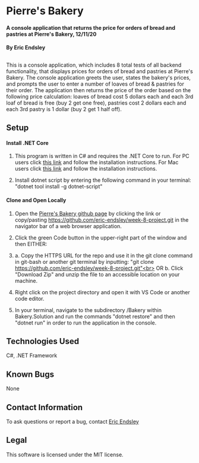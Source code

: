 # Pierre's Bakery

#### A console application that returns the price for orders of bread and pastries at Pierre's Bakery, 12/11/20

#### By Eric Endsley

##

This is a console application, which includes 8 total tests of all backend functionality, that displays prices for orders of bread and pastries at Pierre's Bakery. The console application greets the user, states the bakery's prices, and prompts the user to enter a number of loaves of bread & pastries for their order. The application then returns the price of the order based on the following price calculation: loaves of bread cost 5 dollars each and each 3rd loaf of bread is free (buy 2 get one free), pastries cost 2 dollars each and each 3rd pastry is 1 dollar (buy 2 get 1 half off).

## Setup

#### Install .NET Core

1. This program is written in C# and requires the .NET Core to run. For PC users click [this link](https://dotnet.microsoft.com/download/dotnet-core/thank-you/sdk-2.2.203-windows-x64-installer) and follow the installation instructions. For Mac users click [this link](https://dotnet.microsoft.com/download/dotnet-core/thank-you/sdk-2.2.106-macos-x64-installer) and follow the installation instructions.

2. Install dotnet script by entering the following command in your terminal: "dotnet tool install -g dotnet-script"

#### Clone and Open Locally

1.  Open the [Pierre's Bakery github page](https://github.com/eric-endsley/week-8-project.git) by clicking the link or copy/pasting https://github.com/eric-endsley/week-8-project.git in the navigator bar of a web browser application.

2.  Click the green Code button in the upper-right part of the window and then EITHER:

3.  a. Copy the HTTPS URL for the repo and use it in the git clone command in git-bash or another git terminal by inputting: "git clone https://github.com/eric-endsley/week-8-project.git"<br>
    OR b. Click "Download Zip" and unzip the file to an accessible location on your machine.

4.  Right click on the project directory and open it with VS Code or another code editor.

5.  In your terminal, navigate to the subdirectory /Bakery within Bakery.Solution and run the commands "dotnet restore" and then "dotnet run" in order to run the application in the console.

## Technologies Used

C#, .NET Framework

## Known Bugs

None

## Contact Information

To ask questions or report a bug, contact [Eric Endsley](mailto:eric.endsley4@gmail.com)

## Legal

This software is licensed under the MIT license.

